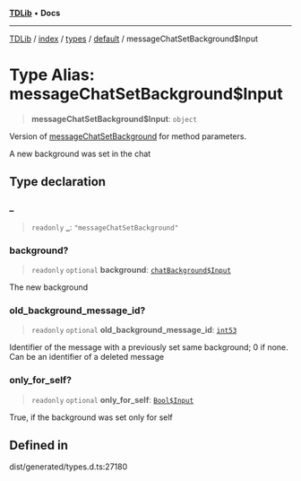 [**TDLib**](../../../../../../README.md) • **Docs**

***

[TDLib](../../../../../../modules.md) / [index](../../../../../README.md) / [types](../../../README.md) / [default](../README.md) / messageChatSetBackground$Input

# Type Alias: messageChatSetBackground$Input

> **messageChatSetBackground$Input**: `object`

Version of [messageChatSetBackground](messageChatSetBackground.md) for method parameters.

A new background was set in the chat

## Type declaration

### \_

> `readonly` **\_**: `"messageChatSetBackground"`

### background?

> `readonly` `optional` **background**: [`chatBackground$Input`](chatBackground$Input-1.md)

The new background

### old\_background\_message\_id?

> `readonly` `optional` **old\_background\_message\_id**: [`int53`](int53-1.md)

Identifier of the message with a previously set same background; 0 if none. Can be an identifier of a deleted message

### only\_for\_self?

> `readonly` `optional` **only\_for\_self**: [`Bool$Input`](Bool$Input.md)

True, if the background was set only for self

## Defined in

dist/generated/types.d.ts:27180
